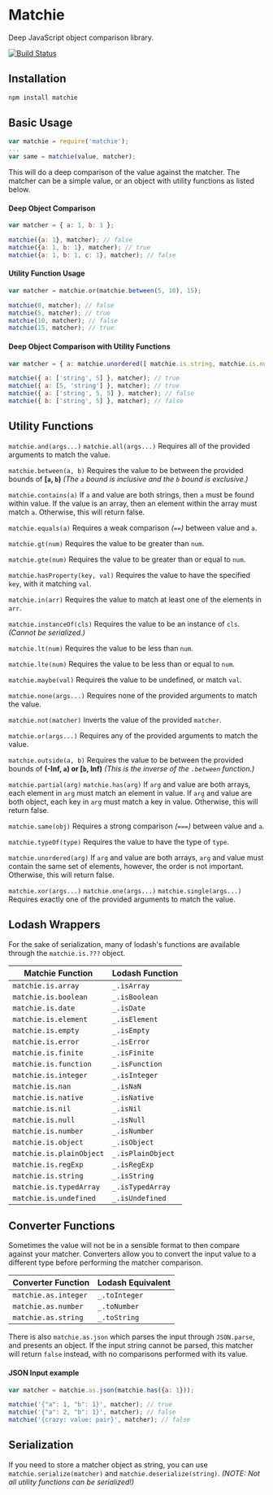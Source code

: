 # Matchie
Deep JavaScript object comparison library.

[![Build Status](https://travis-ci.org/solarflare045/matchie.svg?branch=master)](https://travis-ci.org/solarflare045/matchie)

## Installation
```bash
npm install matchie
```

## Basic Usage
```JavaScript
var matchie = require('matchie');
...
var same = matchie(value, matcher);
```
This will do a deep comparison of the value against the matcher. The matcher can be a simple value, or an object with utility functions as listed below.

#### Deep Object Comparison
```JavaScript
var matcher = { a: 1, b: 1 };

matchie({a: 1}, matcher); // false
matchie({a: 1, b: 1}, matcher); // true
matchie({a: 1, b: 1, c: 1}, matcher); // false
```

#### Utility Function Usage
```JavaScript
var matcher = matchie.or(matchie.between(5, 10), 15);

matchie(0, matcher); // false
matchie(5, matcher); // true
matchie(10, matcher); // false
matchie(15, matcher); // true
```

#### Deep Object Comparison with Utility Functions
```JavaScript
var matcher = { a: matchie.unordered([ matchie.is.string, matchie.is.number ]) };

matchie({ a: ['string', 5] }, matcher); // true
matchie({ a: [5, 'string'] }, matcher); // true
matchie({ a: ['string', 5, 5] }, matcher); // false
matchie({ b: ['string', 5] }, matcher); // false
```

## Utility Functions

`matchie.and(args...)`
`matchie.all(args...)`
Requires all of the provided arguments to match the value.

`matchie.between(a, b)`
Requires the value to be between the provided bounds of **[`a`, `b`)**
*(The `a` bound is inclusive and the `b` bound is exclusive.)*

`matchie.contains(a)`
If `a` and value are both strings, then `a` must be found within value.
If the value is an array, then an element within the array must match `a`.
Otherwise, this will return false.

`matchie.equals(a)`
Requires a weak comparison *(`==`)* between value and `a`.

`matchie.gt(num)`
Requires the value to be greater than `num`.

`matchie.gte(num)`
Requires the value to be greater than or equal to `num`.

`matchie.hasProperty(key, val)`
Requires the value to have the specified `key`, with it matching `val`.

`matchie.in(arr)`
Requires the value to match at least one of the elements in `arr`.

`matchie.instanceOf(cls)`
Requires the value to be an instance of `cls`. *(Cannot be serialized.)*

`matchie.lt(num)`
Requires the value to be less than `num`.

`matchie.lte(num)`
Requires the value to be less than or equal to `num`.

`matchie.maybe(val)`
Requires the value to be undefined, or match `val`.

`matchie.none(args...)`
Requires none of the provided arguments to match the value.

`matchie.not(matcher)`
Inverts the value of the provided `matcher`.

`matchie.or(args...)`
Requires any of the provided arguments to match the value.

`matchie.outside(a, b)`
Requires the value to be between the provided bounds of **(-Inf, `a`) or [`b`, Inf)**
*(This is the inverse of the `.between` function.)*

`matchie.partial(arg)`
`matchie.has(arg)`
If `arg` and value are both arrays, each element in `arg` must match an element in value.
If `arg` and value are both object, each key in `arg` must match a key in value.
Otherwise, this will return false.

`matchie.same(obj)`
Requires a strong comparison *(`===`)* between value and `a`.

`matchie.typeOf(type)`
Requires the value to have the type of `type`.

`matchie.unordered(arg)`
If `arg` and value are both arrays, `arg` and value must contain the same set of elements, however, the order is not important.
Otherwise, this will return false.

`matchie.xor(args...)`
`matchie.one(args...)`
`matchie.single(args...)`
Requires exactly one of the provided arguments to match the value.

## Lodash Wrappers
For the sake of serialization, many of lodash's functions are available through the `matchie.is.???` object.

| Matchie Function        | Lodash Function   |
| ----------------------- | ----------------- |
| `matchie.is.array`      | `_.isArray`       |
| `matchie.is.boolean`    | `_.isBoolean`     |
| `matchie.is.date`       | `_.isDate`        |
| `matchie.is.element`    | `_.isElement`     |
| `matchie.is.empty`      | `_.isEmpty`       |
| `matchie.is.error`      | `_.isError`       |
| `matchie.is.finite`     | `_.isFinite`      |
| `matchie.is.function`   | `_.isFunction`    |
| `matchie.is.integer`    | `_.isInteger`     |
| `matchie.is.nan`        | `_.isNaN`         |
| `matchie.is.native`     | `_.isNative`      |
| `matchie.is.nil`        | `_.isNil`         |
| `matchie.is.null`       | `_.isNull`        |
| `matchie.is.number`     | `_.isNumber`      |
| `matchie.is.object`     | `_.isObject`      |
| `matchie.is.plainObject`| `_.isPlainObject` |
| `matchie.is.regExp`     | `_.isRegExp`      |
| `matchie.is.string`     | `_.isString`      |
| `matchie.is.typedArray` | `_.isTypedArray`  |
| `matchie.is.undefined`  | `_.isUndefined`   |

## Converter Functions
Sometimes the value will not be in a sensible format to then compare against your matcher. Converters allow you to convert the input value to a different
type before performing the matcher comparison.

| Converter Function      | Lodash Equivalent |
| ----------------------- | ----------------- |
| `matchie.as.integer`    | `_.toInteger`     |
| `matchie.as.number`     | `_.toNumber`      |
| `matchie.as.string`     | `_.toString`      |

There is also `matchie.as.json` which parses the input through `JSON.parse`, and presents an object. If the input string cannot be parsed, this matcher
will return `false` instead, with no comparisons performed with its value.

#### JSON Input example
```JavaScript
var matcher = matchie.as.json(matchie.has({a: 1}));

matchie('{"a": 1, "b": 1}', matcher); // true
matchie('{"a": 2, "b": 1}', matcher); // false
matchie('{crazy: value: pair}', matcher); // false
```

## Serialization
If you need to store a matcher object as string, you can use `matchie.serialize(matcher)` and `matchie.deserialize(string)`.
*(NOTE: Not all utility functions can be serialized!)*

